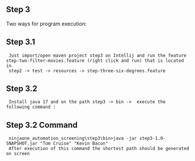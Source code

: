 ## Step 3
Two ways for program execution: 
## Step 3.1
     Just import/open maven project step3 on Intellij and run the feature step-two-filter-movies.feature (right click and run) that is located in 
     step2 -> test -> resources -> step-three-six-degrees.feature

## Step 3.2

     Install java 17 and on the path step3 -> bin ->  execute the following command : 
## Step 3.2 Command

     ninjaone_automation_screening\step3\bin>java -jar step3-1.0-SNAPSHOT.jar "Tom Cruise" "Kevin Bacon"
     After execution of this command the shortest path should be generated on screen